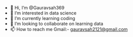 - 👋 Hi, I’m @Gauravsah369
- 👀 I’m interested in data science
- 🌱 I’m currently learning coding
- 💞️ I’m looking to collaborate on learning data
- 📫 How to reach me Gmail:- gauravsah2121@gmail.com

<!---
Gauravsah369/Gauravsah369 is a ✨ special ✨ repository because its `README.md` (this file) appears on your GitHub profile.
You can click the Preview link to take a look at your changes.
--->
